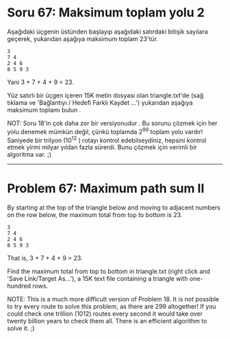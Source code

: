 # Soru 67: Maksimum toplam yolu 2

Aşağıdaki üçgenin üstünden başlayıp aşağıdaki satırdaki bitişik sayılara geçerek, yukarıdan aşağıya maksimum toplam 23'tür.

```
3
7 4
2 4 6
8 5 9 3
```

Yani 3 + 7 + 4 + 9 = 23.

Yüz satırlı bir üçgen içeren 15K metin dosyası olan triangle.txt'de (sağ tıklama ve 'Bağlantıyı / Hedefi Farklı Kaydet ...') yukarıdan aşağıya maksimum toplamı bulun .

NOT: Soru 18'in çok daha zor bir versiyonudur . Bu sorunu çözmek için her yolu denemek mümkün değil, çünkü toplamda 2<sup>99</sup> toplam yolu vardır! Saniyede bir trilyon (10<sup>12</sup> ) rotayı kontrol edebilseydiniz, hepsini kontrol etmek yirmi milyar yıldan fazla sürerdi. Bunu çözmek için verimli bir algoritma var. ;)

---

# Problem 67: Maximum path sum II

By starting at the top of the triangle below and moving to adjacent numbers on the row below, the maximum total from top to bottom is 23.

```
3
7 4
2 4 6
8 5 9 3
```

That is, 3 + 7 + 4 + 9 = 23.

Find the maximum total from top to bottom in triangle.txt (right click and 'Save Link/Target As...'), a 15K text file containing a triangle with one-hundred rows.

NOTE: This is a much more difficult version of Problem 18. It is not possible to try every route to solve this problem, as there are 299 altogether! If you could check one trillion (1012) routes every second it would take over twenty billion years to check them all. There is an efficient algorithm to solve it. ;)